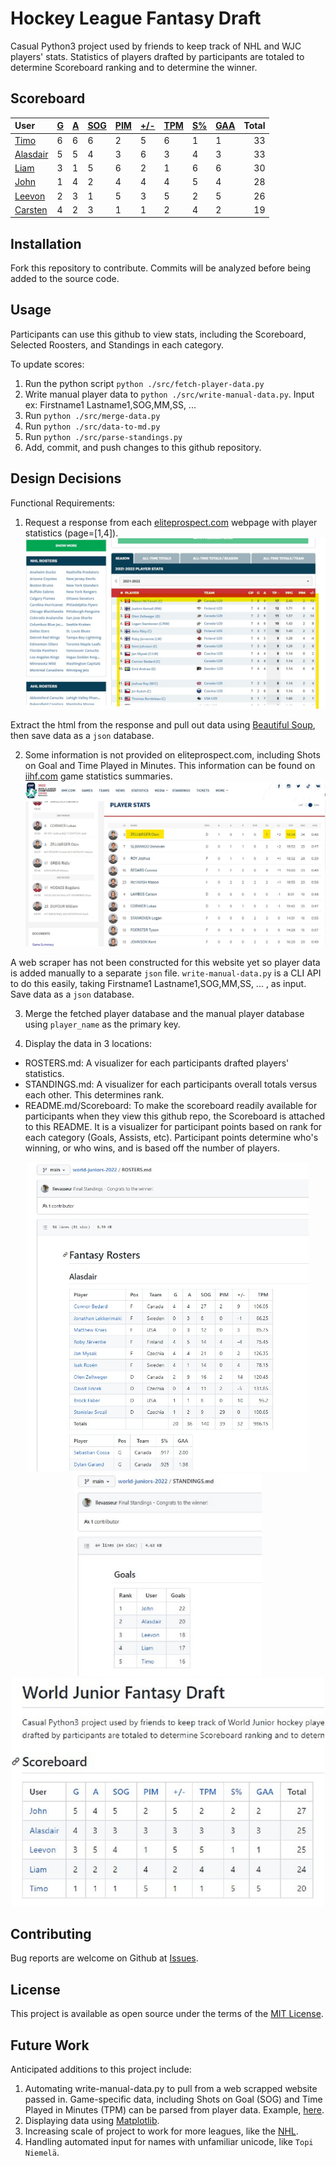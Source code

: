 # Hockey League Fantasy Draft
Casual Python3 project used by friends to keep track of NHL and WJC players' stats. Statistics of players drafted by participants are totaled to determine Scoreboard ranking and to determine the winner.
## Scoreboard
| User | [G](https://github.com/llevasseur/world-juniors-2022/blob/master/STANDINGS.md#goals) | [A](https://github.com/llevasseur/world-juniors-2022/blob/master/STANDINGS.md#assists) | [SOG](https://github.com/llevasseur/world-juniors-2022/blob/master/STANDINGS.md#shots-on-goal) | [PIM](https://github.com/llevasseur/world-juniors-2022/blob/master/STANDINGS.md#penalties-in-minutes) | [+/-](https://github.com/llevasseur/world-juniors-2022/blob/master/STANDINGS.md#plus--minus) | [TPM](https://github.com/llevasseur/world-juniors-2022/blob/master/STANDINGS.md#time-played-in-minutes) | [S%](https://github.com/llevasseur/world-juniors-2022/blob/master/STANDINGS.md#save-percentage) | [GAA](https://github.com/llevasseur/world-juniors-2022/blob/master/STANDINGS.md#goals-against-average) | Total |
| :--- | ---- | ---- | ---- | ---- | ---- | ---- | ---- | ---- |  -----: |
| [Timo](https://github.com/llevasseur/world-juniors-2022/blob/master/ROSTERS.md#Timo) | 6 | 6 | 6 | 2 | 5 | 6 | 1 | 1 | 33 |
| [Alasdair](https://github.com/llevasseur/world-juniors-2022/blob/master/ROSTERS.md#Alasdair) | 5 | 5 | 4 | 3 | 6 | 3 | 4 | 3 | 33 |
| [Liam](https://github.com/llevasseur/world-juniors-2022/blob/master/ROSTERS.md#Liam) | 3 | 1 | 5 | 6 | 2 | 1 | 6 | 6 | 30 |
| [John](https://github.com/llevasseur/world-juniors-2022/blob/master/ROSTERS.md#John) | 1 | 4 | 2 | 4 | 4 | 4 | 5 | 4 | 28 |
| [Leevon](https://github.com/llevasseur/world-juniors-2022/blob/master/ROSTERS.md#Leevon) | 2 | 3 | 1 | 5 | 3 | 5 | 2 | 5 | 26 |
| [Carsten](https://github.com/llevasseur/world-juniors-2022/blob/master/ROSTERS.md#Carsten) | 4 | 2 | 3 | 1 | 1 | 2 | 4 | 2 | 19 |
## Installation
Fork this repository to contribute. Commits will be analyzed before being added to the source code.
## Usage
Participants can use this github to view stats, including the Scoreboard, Selected Roosters, and Standings in each category.

To update scores:
1. Run the python script `python ./src/fetch-player-data.py`
2. Write manual player data to `python ./src/write-manual-data.py`. Input ex: Firstname1 Lastname1,SOG,MM,SS, ...
3. Run `python ./src/merge-data.py`
4. Run `python ./src/data-to-md.py`
5. Run `python ./src/parse-standings.py`
6. Add, commit, and push changes to this github repository.
## Design Decisions
Functional Requirements:
1. Request a response from each [eliteprospect.com](https://www.eliteprospects.com/league/wjc-20/stats/2021-2022?page=1) webpage with player statistics (page=[1,4]).
<kbd>![elite prospects webpage example](/public/images/http_source.jpg)</kbd>

Extract the html from the response and pull out data using [Beautiful Soup](https://www.crummy.com/software/BeautifulSoup/bs4/doc/), then save data as a `json` database.

2. Some information is not provided on eliteprospect.com, including Shots on Goal and Time Played in Minutes. This information can be found on [iihf.com](https://www.iihf.com/en/events/2022/wm20/gamecenter/statistics/37416/5-lat-vs-can) game statistics summaries.
<kbd>![iihf stats summary webpage example](/public/images/additional_source.jpg)</kbd>

A web scraper has not been constructed for this website yet so player data is added manually to a separate `json` file. `write-manual-data.py` is a CLI API to do this easily, taking Firstname1 Lastname1,SOG,MM,SS, ... , as input. Save data as a `json` database.

3. Merge the fetched player database and the manual player database using `player_name` as the primary key.

4. Display the data in 3 locations: 
* ROSTERS.md: A visualizer for each participants drafted players' statistics. 
* STANDINGS.md: A visualizer for each participants overall totals versus each other. This determines rank. 
* README.md/Scoreboard: To make the scoreboard readily available for participants when they view this github repo, the Scoreboard is attached to this README. It is a visualizer for participant points based on rank for each category (Goals, Assists, etc). Participant points determine who's winning, or who wins, and is based off the number of players.
<p align='center'><kbd><img src='/public/images/roster_example.jpg' width='450' /></kbd><kbd><img src='/public/images/standings_example.jpg' width='300' /></kbd><kbd><img src='/public/images/scoreboard_example.jpg' width='500' /></kbd></p>

## Contributing
Bug reports are welcome on Github at [Issues](https://github.com/llevasseur/world-juniors-2022/issues).
## License
This project is available as open source under the terms of the [MIT License](https://opensource.org/licenses/MIT).
## Future Work
Anticipated additions to this project include:
1. Automating write-manual-data.py to pull from a web scrapped website passed in. Game-specific data, including Shots on Goal (SOG) and Time Played in Minutes (TPM) can be parsed from player data. Example, [here](https://www.iihf.com/en/events/2022/wm20/gamecenter/statistics/37416/5-lat-vs-can).
2. Displaying data using [Matplotlib](https://matplotlib.org/).
3. Increasing scale of project to work for more leagues, like the [NHL](https://www.eliteprospects.com/league/nhl).
4. Handling automated input for names with unfamiliar unicode, like `Topi Niemelä`.